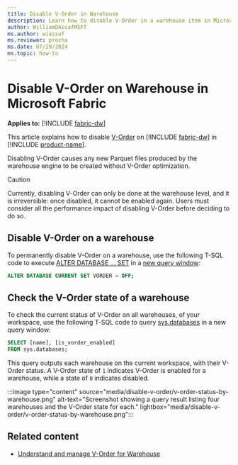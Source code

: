 ```yaml
---
title: Disable V-Order in Warehouse
description: Learn how to disable V-Order in a warehouse item in Microsoft Fabric.
author: WilliamDAssafMSFT
ms.author: wiassaf
ms.reviewer: procha
ms.date: 07/29/2024
ms.topic: how-to
---
```

# Disable V-Order on Warehouse in Microsoft Fabric

**Applies to:** [!INCLUDE [fabric-dw](includes/applies-to-version/fabric-dw.md)]

This article explains how to disable [V-Order](v-order.md) on [!INCLUDE [fabric-dw](includes/fabric-dw.md)] in [!INCLUDE [product-name](../includes/product-name.md)].

Disabling V-Order causes any new Parquet files produced by the warehouse engine to be created without V-Order optimization.

> [!CAUTION]
> Currently, disabling V-Order can only be done at the warehouse level, and it is irreversible: once disabled, it cannot be enabled again. Users must consider all the performance impact of disabling V-Order before deciding to do so.

## Disable V-Order on a warehouse

To permanently disable V-Order on a warehouse, use the following T-SQL code to execute [ALTER DATABASE ... SET](/sql/t-sql/statements/alter-database-transact-sql-set-options?view=fabric&preserve-view=true) in a [new query window](sql-query-editor.md):

```sql
ALTER DATABASE CURRENT SET VORDER = OFF;
```

## Check the V-Order state of a warehouse

To check the current status of V-Order on all warehouses, of your workspace, use the following T-SQL code to query [sys.databases](/sql/relational-databases/system-catalog-views/sys-databases-transact-sql?view=fabric&preserve-view=true) in a new query window:

```sql
SELECT [name], [is_vorder_enabled] 
FROM sys.databases;
```

This query outputs each warehouse on the current workspace, with their V-Order status. A V-Order state of `1` indicates V-Order is enabled for a warehouse, while a state of `0` indicates disabled.

:::image type="content" source="media/disable-v-order/v-order-status-by-warehouse.png" alt-text="Screenshot showing a query result listing four warehouses and the V-Order state for each." lightbox="media/disable-v-order/v-order-status-by-warehouse.png":::

## Related content

- [Understand and manage V-Order for Warehouse](v-order.md)

